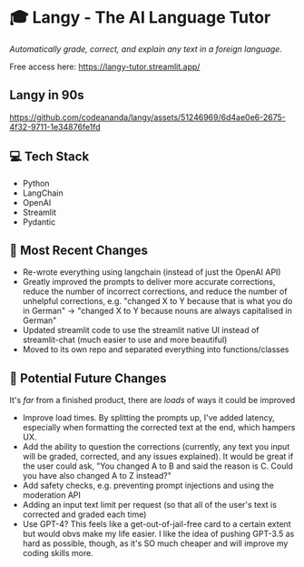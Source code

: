 # 🎓 Langy - The AI Language Tutor

*Automatically grade, correct, and explain any text in a foreign language.*

Free access here: https://langy-tutor.streamlit.app/

[comment]: <> (<img src="https://github.com/codeananda/langy/assets/51246969/5f9cfe4e-dbcd-4b85-a071-5b34f8b57730" alt="demo" style="width: 600px; height: auto;">)

## Langy in 90s


https://github.com/codeananda/langy/assets/51246969/6d4ae0e6-2675-4f32-9711-1e34876fe1fd


## 💻 Tech Stack

- Python
- LangChain
- OpenAI
- Streamlit
- Pydantic

## 🔧 Most Recent Changes

- Re-wrote everything using langchain (instead of just the OpenAI API)
- Greatly improved the prompts to deliver more accurate corrections, reduce the number of incorrect corrections, and reduce the number of unhelpful corrections, e.g. "changed X to Y because that is what you do in German" -> "changed X to Y because nouns are always capitalised in German"
- Updated streamlit code to use the streamlit native UI instead of streamlit-chat (much easier to use and more beautiful)
- Moved to its own repo and separated everything into functions/classes

## 🤔 Potential Future Changes

It's *far* from a finished product, there are *loads* of ways it could be improved

- Improve load times. By splitting the prompts up, I've added latency, especially when formatting the corrected text at the end, which hampers UX.
- Add the ability to question the corrections (currently, any text you input will be graded, corrected, and any issues explained). It would be great if the user could ask, "You changed A to B and said the reason is C. Could you have also changed A to Z instead?"
- Add safety checks, e.g. preventing prompt injections and using the moderation API
- Adding an input text limit per request (so that all of the user's text is corrected and graded each time)
- Use GPT-4? This feels like a get-out-of-jail-free card to a certain extent but would obvs make my life easier. I like the idea of pushing GPT-3.5 as hard as possible, though, as it's SO much cheaper and will improve my coding skills more.
